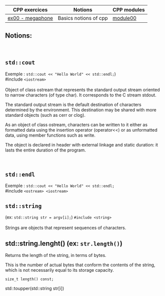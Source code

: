| CPP exercices |     Notions    | CPP modules
|----------|----------|----------|
| [ex00 - megaphone](https://github.com/Elwoll/r4-cpp/tree/main/module_00/ex00) | Basics notions of cpp  | [module00](https://github.com/Elwoll/r4-cpp/tree/main/module_00) |

Notions: 
---
</br>


`std::cout` 
--- 
Exemple : `std::cout << "Hello World" << std::endl;`) </br>
#include `<iostream>`</br>
</br>
Object of class ostream that represents the standard output stream oriented to narrow characters (of type char). It corresponds to the C stream stdout.</br>

The standard output stream is the default destination of characters determined by the environment. This destination may be shared with more standard objects (such as cerr or clog).</br>

As an object of class ostream, characters can be written to it either as formatted data using the insertion operator (operator<<) or as unformatted data, using member functions such as write.</br>

The object is declared in header <iostream> with external linkage and static duration: it lasts the entire duration of the program.</br>

</br>

`std::endl` 
---
Exemple : `std::cout << "Hello World" << std::endl;` </br>
#include `<ostream> <iostream>`</br>

`std::string` 
---
(ex: `std::string str = argv[i];`) `#include <string>`
</br>
</br>
Strings are objects that represent sequences of characters.
</br>

std::string.lenght() (ex: `str.length()`)  
---
Returns the length of the string, in terms of bytes.

This is the number of actual bytes that conform the contents of the string, which is not necessarily equal to its storage capacity.

`size_t length() const;`
</br>

std::toupper(std::string str[i])
